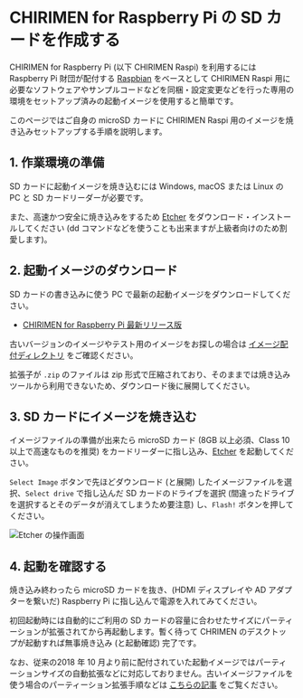 # CHIRIMEN for Raspberry Pi の SD カードを作成する

CHIRIMEN for Raspberry Pi (以下 CHIRIMEN Raspi) を利用するには Raspberry Pi 財団が配付する [Raspbian](https://www.raspberrypi.org/downloads/) をベースとして CHIRIMEN Raspi 用に必要なソフトウェアやサンプルコードなどを同梱・設定変更などを行った専用の環境をセットアップ済みの起動イメージを使用すると簡単です。

このページではご自身の microSD カードに CHIRIMEN Raspi 用のイメージを焼き込みセットアップする手順を説明します。

## 1. 作業環境の準備

SD カードに起動イメージを焼き込むには Windows, macOS または Linux の PC と SD カードリーダーが必要です。

また、高速かつ安全に焼き込みをするため [Etcher](https://www.balena.io/etcher/) をダウンロード・インストールしてください (dd コマンドなどを使うことも出来ますが上級者向けのため割愛します)。

## 2. 起動イメージのダウンロード

SD カードの書き込みに使う PC で最新の起動イメージをダウンロードしてください。

- [CHIRIMEN for Raspberry Pi 最新リリース版](https://r.chirimen.org/sdimage)

古いバージョンのイメージやテスト用のイメージをお探しの場合は [イメージ配付ディレクトリ](http://download.chirimen.org/release/raspberry_pi_3/) をご確認ください。

拡張子が `.zip` のファイルは zip 形式で圧縮されており、そのままでは焼き込みツールから利用できないため、ダウンロード後に展開してください。

## 3. SD カードにイメージを焼き込む

イメージファイルの準備が出来たら microSD カード (8GB 以上必須、Class 10 以上で高速なものを推奨) をカードリーダーに指し込み、[Etcher](https://www.balena.io/etcher/) を起動してください。

`Select Image` ボタンで先ほどダウンロード (と展開) したイメージファイルを選択、`Select drive` で指し込んだ SD カードのドライブを選択 (間違ったドライブを選択するとそのデータが消えてしまうため要注意) し、`Flash!` ボタンを押してください。

![Etcher の操作画面](https://www.balena.io/blog/content/images/2018/11/image11.gif)

## 4. 起動を確認する

焼き込み終わったら microSD カードを抜き、(HDMI ディスプレイや AD アダプターを繋いだ) Raspberry Pi に指し込んで電源を入れてみてください。

初回起動時には自動的にご利用の SD カードの容量に合わせたサイズにパーティーションが拡張されてから再起動します。暫く待って CHRIMEN のデスクトップが起動すれば無事焼き込み (と起動確認) 完了です。

なお、従来の2018 年 10 月より前に配付されていた起動イメージではパーティーションサイズの自動拡張などに対応しておりません。古いイメージファイルを使う場合のパーティーション拡張手順などは [こちらの記事](https://gist.github.com/tadfmac/527b31a463df0c9de8c30a598872344d) をご覧ください。

